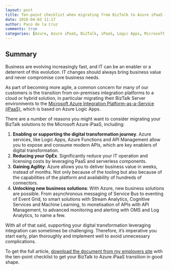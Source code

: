 ```yaml
---
layout: post
title: Ten-point checklist when migrating from BizTalk to Azure iPaaS (Logic Apps)
date: 2018-04-03 11:17
author: Paco de la Cruz
comments: true
categories: [Azure, Azure iPaaS, BizTalk, iPaaS, Logic Apps, Microsoft iPaaS, Uncategorized]
---
```

<h2>Summary</h2>
Business are evolving increasingly fast, and IT can be an enabler or a deterrent of this evolution. IT changes should always bring business value and never compromise core business needs.

As part of becoming more agile, a common concern for many of our customers is the transition from on-premises integration platforms to a cloud or hybrid solution, in particular migrating their BizTalk Server environments to the <a href="https://blog.mexia.com.au/microsoft-azure-ipaas" target="_blank" rel="noopener">Microsoft Azure Integration Platform-as-a-Service (iPaaS)</a>, which is based on Azure Logic Apps.

There are a number of reasons you might want to consider migrating your BizTalk solutions to the Microsoft Azure iPaaS, including:
<ol>
	<li><strong>Enabling or supporting the digital transformation journey</strong>. Azure services, like Logic Apps, Azure Functions and API Management allow you to expose and consume modern APIs, which are key enablers of digital transformation.</li>
	<li><strong>Reducing your OpEx</strong>. Significantly reduce your IT operation and licensing costs by leveraging PaaS and serverless components.</li>
	<li><strong>Gaining Agility</strong>: Azure allows you to deliver business value in weeks, instead of months. Not only because of the tooling but also because of the capabilities of the platform and availability of hundreds of connectors.</li>
	<li><strong>Unlocking new business solutions</strong>: With Azure, new business solutions are possible. From asynchronous messaging of Service Bus to eventing of Event Grid, to smart solutions with Stream Analytics, Cognitive Services and Machine Learning, to monetisation of APIs with API Management, to advanced monitoring and alerting with OMS and Log Analytics, to name a few.</li>
</ol>
With all of that said, supporting your digital transformation leveraging integration can sometimes be challenging. Therefore, it’s imperative you start early, plan thoroughly and implement well to avoid unnecessary complications.

To get the full article, <a href="https://cta-service-cms2.hubspot.com/ctas/v2/public/cs/c/?cta_guid=746c3f1e-384d-4b54-b29f-4bfa34843a0b&amp;placement_guid=2e7d53a3-a5a4-4df8-ba50-b5aaaa31787e&amp;portal_id=3451034&amp;redirect_url=APefjpG8SEn0AI_Gvcx2-9u6yiSvkf26sJKp1R_CM-BwU3HY62lp70P4tRtRMamCeGg_vli18pGK8e9uebJfU_JazSI060r7yZvpn_JifFSw_8_qsiHO-0drvPYv-HhwakXhXuLRQF1F7TUdL-Pq_hG2dnoVb3y_R4eI-31yrZiUJdv3zjMEW5Xacfw84949PbMZrbJDuABLvQ2getx1r4KBmUBbBPAVBJvDZ_j2IYc7cHMygHYNwyV12TmmkaQR66Fcrh_m18-4hjJkreqNyetU7TKl-oM4855fUWH3lC9g6n1MTRrj23roLU1twpoE6deQIrZixV4Y&amp;hsutk=3db1c9de8d9b411e9aded5158cf43820&amp;canon=https%3A%2F%2Fblog.mexia.com.au%2Fmigrating-from-biztalk-to-azure-ipaas-checklist&amp;click=02dac1a0-a1b0-4ee5-8877-def421e29ba8&amp;utm_referrer=https%3A%2F%2Fblog.mexia.com.au%2Fauthor%2Fpaco-de-la-cruz&amp;pageId=5672852888&amp;__hstc=152119910.3db1c9de8d9b411e9aded5158cf43820.1507700737411.1528712569127.1529196924904.73&amp;__hssc=152119910.4.1529196924904&amp;__hsfp=214562880">download the document from my employers site</a> with the ten-point checklist to get your BizTalk to Azure iPaaS transition in good shape.

&nbsp;
